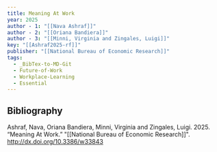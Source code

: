 ```yaml
---
title: Meaning At Work
year: 2025
author - 1: "[[Nava Ashraf]]"
author - 2: "[[Oriana Bandiera]]"
author - 3: "[[Minni, Virginia and Zingales, Luigi]]"
key: "[[Ashraf2025-rf]]"
publisher: "[[National Bureau of Economic Research]]"
tags:
  - _BibTex-to-MD-Git
  - Future-of-Work
  - Workplace-Learning
  - Essential
---
```


## Bibliography
Ashraf, Nava, Oriana Bandiera, Minni, Virginia and Zingales, Luigi. 2025. “Meaning At Work.” "[[National Bureau of Economic Research]]". http://dx.doi.org/10.3386/w33843